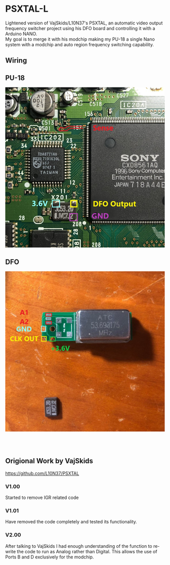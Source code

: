 # PSXTAL-L
Lightened version of VajSkids/L10N37's PSXTAL, an automatic video output frequency switcher project using his DFO board and controlling it with a Arduino NANO.<br />
My goal is to merge it with his modchip making my PU-18 a single Nano system with a modchip and auto region frequency switching capability.<br />



## Wiring<br />
## PU-18<br />
![](/PU-18%20Wiring.jpg)

## DFO<br />
![](/DFO%20Wiring.jpg)

<br />
<br />

## Origional Work by VajSkids<br />
https://github.com/L10N37/PSXTAL


### V1.00<br />
Started to remove IGR related code<br />

### V1.01<br />
Have removed the code completely and tested its functionality.<br />

### V2.00<br />
After talking to VajSkids I had enough understanding of the function to re-write the code to run as Analog rather than Digital. This allows the use of Ports B and D exclusively for the modchip.
